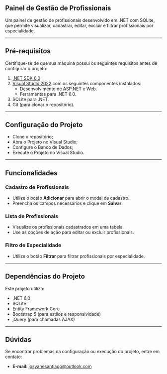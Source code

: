 ## **Painel de Gestão de Profissionais**

Um painel de gestão de profissionais desenvolvido em .NET com SQLite, que permite visualizar, cadastrar, editar, excluir e filtrar profissionais por especialidade.

---

## **Pré-requisitos**

Certifique-se de que sua máquina possui os seguintes requisitos antes de configurar o projeto:

1. [.NET SDK 6.0](https://dotnet.microsoft.com/download)
2. [Visual Studio 2022](https://visualstudio.microsoft.com/) com os seguintes componentes instalados:
   - Desenvolvimento de ASP.NET e Web.
   - Ferramentas para .NET 6.0.
3. SQLite para .NET.
4. Git (para clonar o repositório).

---

## **Configuração do Projeto**

- Clone o repositório;
- Abra o Projeto no Visual Studio;
- Configure o Banco de Dados;
- Execute o Projeto no Visual Studio.

---

## **Funcionalidades**

### **Cadastro de Profissionais**

- Utilize o botão **Adicionar** para abrir o modal de cadastro.
- Preencha os campos necessários e clique em **Salvar**.

### **Lista de Profissionais**

- Visualize os profissionais cadastrados em uma tabela.
- Use as opções de ação para editar ou excluir profissionais.

### **Filtro de Especialidade**

- Utilize o botão **Filtrar** para filtrar profissionais por especialidade.

---

## **Dependências do Projeto**

Este projeto utiliza:

- .NET 6.0
- SQLite
- Entity Framework Core
- Bootstrap 5 (para estilos e responsividade)
- jQuery (para chamadas AJAX)

---

## **Dúvidas**

Se encontrar problemas na configuração ou execução do projeto, entre em contato:

- **E-mail**: josyanesantiago@outlook.com
